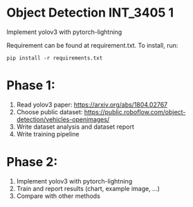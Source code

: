 # Object Detection INT_3405 1
Implement yolov3 with pytorch-lightning

Requirement can be found at requirement.txt. To install, run: 
```
pip install -r requirements.txt
```

# Phase 1:
1. Read yolov3 paper: https://arxiv.org/abs/1804.02767
2. Choose public dataset: https://public.roboflow.com/object-detection/vehicles-openimages/
3. Write dataset analysis and dataset report
4. Write training pipeline
# Phase 2:
1. Implement yolov3 with pytorch-lightning
2. Train and report results (chart, example image, ...)
3. Compare with other methods

